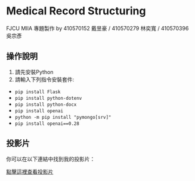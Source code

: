 # Medical Record Structuring
FJCU MIIA 專題製作 by 410570152 戴昱豪 / 410570279 林奕寬 / 410570396 吳宗彥

## 操作說明

1. 請先安裝Python
2. 請輸入下列指令安裝套件:<br/>
- `pip install Flask`
- `pip install python-dotenv`
- `pip install python-docx`
- `pip install openai`
- `python -m pip install "pymongo[srv]"`
- `pip install openai==0.28`


## 投影片

你可以在以下連結中找到我的投影片：

[點擊這裡查看投影片](https://www.canva.com/design/DAF2OCxOEd8/HmjbuNnszxyQj3_11S04nw/edit?utm_content=DAF2OCxOEd8&utm_campaign=designshare&utm_medium=link2&utm_source=sharebutton)

